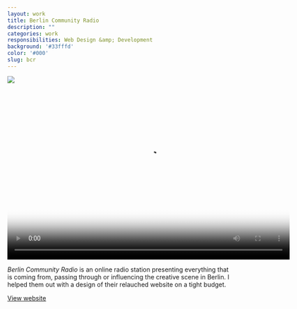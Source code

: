 ```yaml
---
layout: work
title: Berlin Community Radio
description: ""
categories: work
responsibilities: Web Design &amp; Development
background: '#33fffd'
color: '#000'
slug: bcr
---
```


<div class="IntroImg">
  <img src="{{ site.root }}/work/bcr/bcr.gif" />
</div>


<div>
  <video id="marfa" class="browser_img" title="Berlin Community Radio"
    preload="false" width="640" height="400" poster="{{ site.root }}/work/bcr/bcr.png" data-setup="{}">
    <source src="{{ site.root }}/work/bcr/bcr.mp4" type='video/mp4'>
    <source src="{{ site.root }}/work/bcr/bcr.webm" type='video/webm'>
  </video>
</div>

<em>Berlin Community Radio</em> is an online radio station presenting everything that is coming from, passing through or influencing the creative scene in Berlin. I helped them out with a design of their relauched website on a tight budget.


<a href="http://berlincommunityradio.com" class="button" rel="external">View website</a>

